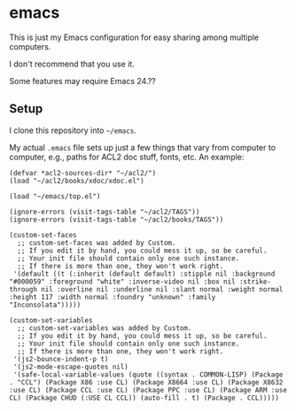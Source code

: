 emacs
=====

This is just my Emacs configuration for easy sharing among multiple computers.

I don't recommend that you use it.

Some features may require Emacs 24.??

## Setup

I clone this repository into `~/emacs`.

My actual `.emacs` file sets up just a few things that vary from
computer to computer, e.g., paths for ACL2 doc stuff, fonts, etc.
An example:

```
(defvar *acl2-sources-dir* "~/acl2/")
(load "~/acl2/books/xdoc/xdoc.el")

(load "~/emacs/top.el")

(ignore-errors (visit-tags-table "~/acl2/TAGS"))
(ignore-errors (visit-tags-table "~/acl2/books/TAGS"))

(custom-set-faces
  ;; custom-set-faces was added by Custom.
  ;; If you edit it by hand, you could mess it up, so be careful.
  ;; Your init file should contain only one such instance.
  ;; If there is more than one, they won't work right.
 '(default ((t (:inherit (default default) :stipple nil :background "#000059" :foreground "white" :inverse-video nil :box nil :strike-through nil :overline nil :underline nil :slant normal :weight normal :height 117 :width normal :foundry "unknown" :family "Inconsolata")))))

(custom-set-variables
  ;; custom-set-variables was added by Custom.
  ;; If you edit it by hand, you could mess it up, so be careful.
  ;; Your init file should contain only one such instance.
  ;; If there is more than one, they won't work right.
 '(js2-bounce-indent-p t)
 '(js2-mode-escape-quotes nil)
 '(safe-local-variable-values (quote ((syntax . COMMON-LISP) (Package . "CCL") (Package X86 :use CL) (Package X8664 :use CL) (Package X8632 :use CL) (Package CCL :use CL) (Package PPC :use CL) (Package ARM :use CL) (Package CHUD (:USE CL CCL)) (auto-fill . t) (Package . CCL)))))

```
